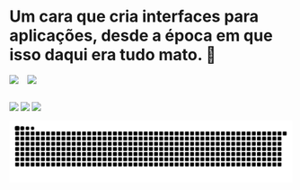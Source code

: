 # Um cara que cria interfaces para aplicações, desde a época em que isso daqui era tudo mato. :clown_face:

 <div>
  <img height="180em" src="https://github-readme-stats.vercel.app/api?username=daniellimapro&show_icons=true&theme=dracula&include_all_commits=true&count_private=true"/>&nbsp;&nbsp;&nbsp;&nbsp;<img height="180em" src="https://github-readme-stats.vercel.app/api/top-langs/?username=daniellimapro&layout=compact&langs_count=7&theme=dracula"/>
</div>
  
  ##
 
<div> 
  <a href="https://instagram.com/daniellima.pro" target="_blank"><img src="https://img.shields.io/badge/-Instagram-%23E4405F?style=for-the-badge&logo=instagram&logoColor=white" target="_blank"></a>
  <a href = "mailto:danieldeveloper1@gmail.com"><img src="https://img.shields.io/badge/-Gmail-%23333?style=for-the-badge&logo=gmail&logoColor=white" target="_blank"></a>
  <a href="https://www.linkedin.com/in/danieldeveloper/" target="_blank"><img src="https://img.shields.io/badge/-LinkedIn-%230077B5?style=for-the-badge&logo=linkedin&logoColor=white" target="_blank"></a> 
  
  ![Snake animation](https://github.com/daniellimapro/daniellimapro/blob/output/github-contribution-grid-snake.svg)
 
</div>
